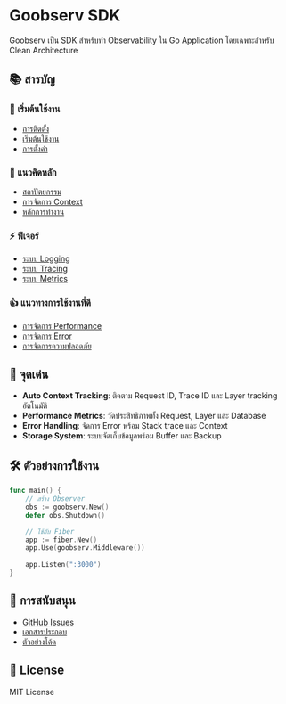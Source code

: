 # Goobserv SDK

Goobserv เป็น SDK สำหรับทำ Observability ใน Go Application โดยเฉพาะสำหรับ Clean Architecture

## 📚 สารบัญ

### 🚀 เริ่มต้นใช้งาน
- [การติดตั้ง](getting-started/installation.md)
- [เริ่มต้นใช้งาน](getting-started/quick-start.md)
- [การตั้งค่า](getting-started/configuration.md)

### 📖 แนวคิดหลัก
- [สถาปัตยกรรม](concepts/architecture.md)
- [การจัดการ Context](concepts/context.md)
- [หลักการทำงาน](concepts/observability.md)

### ⚡ ฟีเจอร์
- [ระบบ Logging](features/logging.md)
- [ระบบ Tracing](features/tracing.md)
- [ระบบ Metrics](features/metrics.md)

### 👍 แนวทางการใช้งานที่ดี
- [การจัดการ Performance](best-practices/performance.md)
- [การจัดการ Error](best-practices/error-handling.md)
- [การจัดการความปลอดภัย](best-practices/security.md)

## 🎯 จุดเด่น

- **Auto Context Tracking**: ติดตาม Request ID, Trace ID และ Layer tracking อัตโนมัติ
- **Performance Metrics**: วัดประสิทธิภาพทั้ง Request, Layer และ Database
- **Error Handling**: จัดการ Error พร้อม Stack trace และ Context
- **Storage System**: ระบบจัดเก็บข้อมูลพร้อม Buffer และ Backup

## 🛠 ตัวอย่างการใช้งาน

```go
func main() {
    // สร้าง Observer
    obs := goobserv.New()
    defer obs.Shutdown()

    // ใช้กับ Fiber
    app := fiber.New()
    app.Use(goobserv.Middleware())
    
    app.Listen(":3000")
}
```

## 🤝 การสนับสนุน

- [GitHub Issues](https://github.com/yourusername/goobserv/issues)
- [เอกสารประกอบ](https://github.com/yourusername/goobserv/docs)
- [ตัวอย่างโค้ด](https://github.com/yourusername/goobserv/examples)

## 📝 License

MIT License
